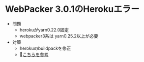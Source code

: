# WebPacker 3.0.1のHerokuエラー
- 問題
  - herokuがyarn0.22.0固定
  - webpacker3系は yarn0.25.2以上が必要
- 対策
  - herokuのbuildpackを修正
  - [こちらを参考](http://docs.komagata.org/5452)
